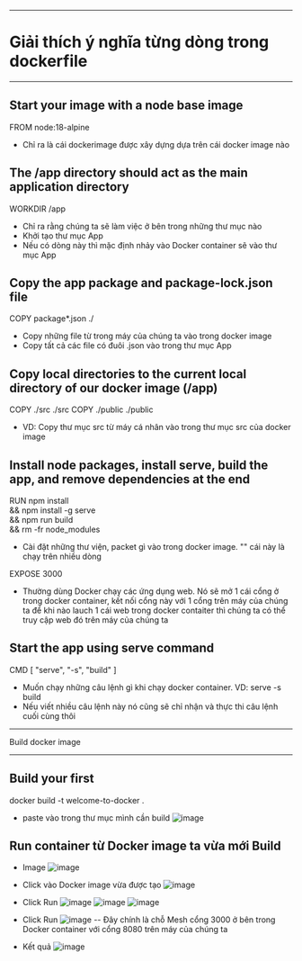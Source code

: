 - - - - -
# Giải thích ý nghĩa từng dòng trong dockerfile
- - - - -

## Start your image with a node base image
FROM node:18-alpine
- Chỉ ra là cái dockerimage được xây dựng dựa trên cái docker image nào

## The /app directory should act as the main application directory
WORKDIR /app
- Chỉ ra rằng chúng ta sẽ làm việc ở bên trong những thư mục nào
- Khởi tạo thư mục App
- Nếu có dòng này thì mặc định nhảy vào Docker container sẽ vào thư mục App

## Copy the app package and package-lock.json file
COPY package*.json ./
- Copy những file từ trong máy của chúng ta vào trong docker image
- Copy tất cả các file có đuôi .json vào trong thư mục App

## Copy local directories to the current local directory of our docker image (/app)
COPY ./src ./src
COPY ./public ./public
- VD: Copy thư mục src từ máy cá nhân vào trong thư mục src của docker image


## Install node packages, install serve, build the app, and remove dependencies at the end
RUN npm install \
    && npm install -g serve \
    && npm run build \
    && rm -fr node_modules
- Cài đặt những thư viện, packet gì vào trong docker image. "\" cái này là chạy trên nhiều dòng

EXPOSE 3000
- Thường dùng Docker chạy các ứng dụng web. Nó sẽ mở 1 cái cổng ở trong docker container, kết nối cổng này với 1 cổng trên máy của chúng ta để khi nào lauch 1 cái web trong docker contaiter thì chúng ta có thể truy cập web đó trên máy của chúng ta 

## Start the app using serve command
CMD [ "serve", "-s", "build" ]
- Muốn chạy những câu lệnh gì khi chạy docker container. VD: serve -s build
- Nếu viết nhiều câu lệnh này nó cũng sẽ chỉ nhận và thực thi câu lệnh cuối cùng thôi


- - - - -
Build docker image
- - - - -

## Build your first
docker build -t welcome-to-docker .
- paste vào trong thư mục mình cần build
![image](https://github.com/user-attachments/assets/22b677d4-279a-4cac-8654-b45c89c400b5)

## Run container từ Docker image ta vừa mới Build
- Image
![image](https://github.com/user-attachments/assets/95780b25-252b-431f-ae99-efa41bced69a)
- Click vào Docker image vừa được tạo
![image](https://github.com/user-attachments/assets/25244ee0-54fd-49e3-8b68-2485fa076062)
- Click Run
![image](https://github.com/user-attachments/assets/3e162b0e-55a3-4b2a-a4a6-e5d522e7dd03)
![image](https://github.com/user-attachments/assets/b9f1f4a6-ba70-4b10-b9bf-5a161993975a)
![image](https://github.com/user-attachments/assets/5371d942-d201-42dd-8155-92c7e47f457e)

- Click Run
![image](https://github.com/user-attachments/assets/b13427c9-f285-4b73-9550-4f5c9d36fc6d)
-- Đây chính là chỗ Mesh cổng 3000 ở bên trong Docker container với cổng 8080 trên máy của chúng ta
- Kết quả
![image](https://github.com/user-attachments/assets/827ccf96-076b-424d-a741-3d7cae5d9bac)







